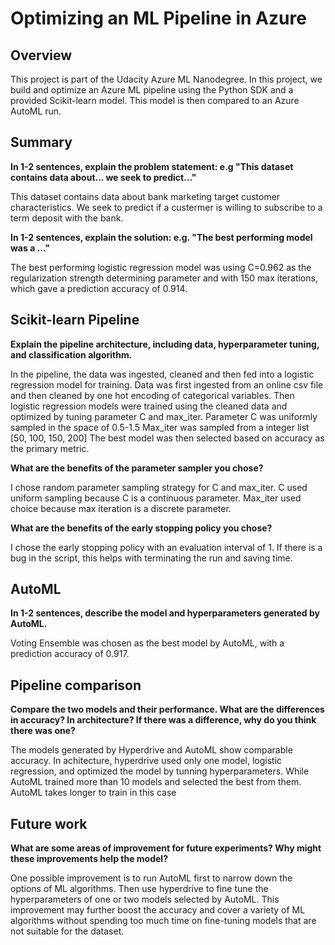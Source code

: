 # Optimizing an ML Pipeline in Azure

## Overview
This project is part of the Udacity Azure ML Nanodegree.
In this project, we build and optimize an Azure ML pipeline using the Python SDK and a provided Scikit-learn model.
This model is then compared to an Azure AutoML run.

## Summary
**In 1-2 sentences, explain the problem statement: e.g "This dataset contains data about... we seek to predict..."**

This dataset contains data about bank marketing target customer characteristics. 
We seek to predict if a custermer is willing to subscribe to a term deposit with the bank.  

**In 1-2 sentences, explain the solution: e.g. "The best performing model was a ..."**

The best performing logistic regression model was using C=0.962 as the regularization strength determining parameter and with 150 max iterations, which gave a prediction accuracy of 0.914.

## Scikit-learn Pipeline
**Explain the pipeline architecture, including data, hyperparameter tuning, and classification algorithm.**

In the pipeline, the data was ingested, cleaned and then fed into a logistic regression model for training.
Data was first ingested from an online csv file and then cleaned by one hot encoding of categorical variables.
Then logistic regression models were trained using the cleaned data and optimized by tuning parameter C and max_iter.
Parameter C was uniformly sampled in the space of 0.5-1.5
Max_iter was sampled from a integer list [50, 100, 150, 200]
The best model was then selected based on accuracy as the primary metric.

**What are the benefits of the parameter sampler you chose?**

I chose random parameter sampling strategy for C and max_iter.
C used uniform sampling because C is a continuous parameter.
Max_iter used choice because max iteration is a discrete parameter.

**What are the benefits of the early stopping policy you chose?**

I chose the early stopping policy with an evaluation interval of 1. If there is a bug in the script, this helps with terminating the run and saving time. 

## AutoML
**In 1-2 sentences, describe the model and hyperparameters generated by AutoML.**

Voting Ensemble was chosen as the best model by AutoML, with a prediction accuracy of 0.917. 

## Pipeline comparison
**Compare the two models and their performance. What are the differences in accuracy? In architecture? If there was a difference, why do you think there was one?**

The models generated by Hyperdrive and AutoML show comparable accuracy. 
In achitecture, hyperdrive used only one model, logistic regression, and optimized the model by tunning hyperparameters. While AutoML trained more than 10 models and selected the best from them. AutoML takes longer to train in this case

## Future work
**What are some areas of improvement for future experiments? Why might these improvements help the model?**

One possible improvement is to run AutoML first to narrow down the options of ML algorithms. Then use hyperdrive to fine tune the hyperparameters of one or two models selected by AutoML. This improvement may further boost the accuracy and cover a variety of ML algorithms without spending too much time on fine-tuning models that are not suitable for the dataset. 
